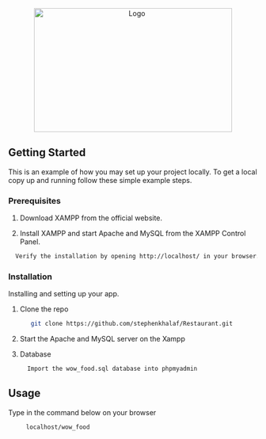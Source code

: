 <div align="center">
    <img src="maddie.gif" alt="Logo" width="400" height="250" style="object-fit:cover">
</div>



<!-- GETTING STARTED -->
## Getting Started

This is an example of how you may set up your project locally.
To get a local copy up and running follow these simple example steps.

### Prerequisites

1. Download XAMPP from the official website.

2. Install XAMPP and start Apache and MySQL from the XAMPP Control Panel.


  ```sh
    Verify the installation by opening http://localhost/ in your browser.
  ```
 



### Installation

Installing and setting up your app. 

1. Clone the repo
   ```sh
      git clone https://github.com/stephenkhalaf/Restaurant.git
   ```

2. Start the Apache and MySQL server on the Xampp 

3. Database
    ```sh
      Import the wow_food.sql database into phpmyadmin
    ```

## Usage
Type in the command below on your browser
 ```sh
      localhost/wow_food
 ```

